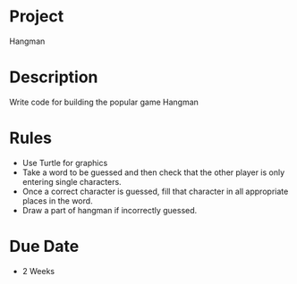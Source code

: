 # Project
Hangman

# Description
Write code for building the popular game Hangman

# Rules

* Use Turtle for graphics
* Take a word to be guessed and then check that the other player is only entering single characters.
* Once a correct character is guessed, fill that character in all appropriate places in the word.
* Draw a part of hangman if incorrectly guessed.

# Due Date
* 2 Weeks
